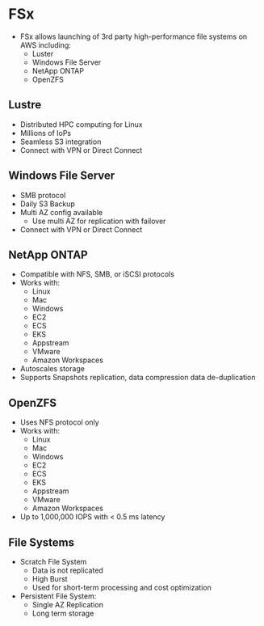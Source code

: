 # FSx
- FSx allows launching of 3rd party high-performance file systems on AWS including:
    - Luster
    - Windows File Server 
    - NetApp ONTAP
    - OpenZFS

## Lustre

- Distributed HPC computing for Linux
- Millions of IoPs
- Seamless S3 integration 
- Connect with VPN or Direct Connect

## Windows File Server

- SMB protocol
- Daily S3 Backup
- Multi AZ config available
    - Use multi AZ for replication with failover
- Connect with VPN or Direct Connect

## NetApp ONTAP

- Compatible with NFS, SMB, or iSCSI protocols
- Works with: 
    - Linux
    - Mac
    - Windows
    - EC2
    - ECS
    - EKS
    - Appstream
    - VMware 
    - Amazon Workspaces
- Autoscales storage
- Supports Snapshots replication, data compression data de-duplication

## OpenZFS
- Uses NFS protocol only
- Works with: 
    - Linux
    - Mac
    - Windows
    - EC2
    - ECS
    - EKS
    - Appstream
    - VMware
    - Amazon Workspaces
- Up to 1,000,000 IOPS with < 0.5 ms latency

## File Systems

- Scratch File System
    - Data is not replicated
    - High Burst
    - Used for short-term processing and cost optimization
- Persistent File System:
    - Single AZ Replication
    - Long term storage
